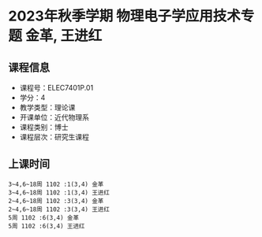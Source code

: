 # 2023年秋季学期 物理电子学应用技术专题 金革, 王进红






## 课程信息

- 课程号：ELEC7401P.01
- 学分：4
- 教学类型：理论课
- 开课单位：近代物理系
- 课程类别：博士
- 课程层次：研究生课程

## 上课时间

```
3~4,6~18周 1102 :1(3,4) 金革
3~4,6~18周 1102 :1(3,4) 王进红
2~4,6~18周 1102 :3(3,4) 金革
2~4,6~18周 1102 :3(3,4) 王进红
5周 1102 :6(3,4) 金革
5周 1102 :6(3,4) 王进红
```

